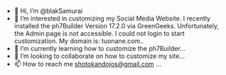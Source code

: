 - 👋 Hi, I’m @blakSamurai
- 👀 I’m interested in customizing my Social Media Website. I recently installed the ph7Builder Version 17.2.0 via GreenGeeks.
Unfortunately, the Admin page is not accessible. I could not login to start customization.
My domain is: tuonane.com..
- 🌱 I’m currently learning how to customize the ph7Builder...
- 💞️ I’m looking to collaborate on how to customize my site...
- 📫 How to reach me shotokandojos@gmail.com ...

<!---
blakSamurai/blakSamurai is a ✨ special ✨ repository because its `README.md` (this file) appears on your GitHub profile.
You can click the Preview link to take a look at your changes.
--->
